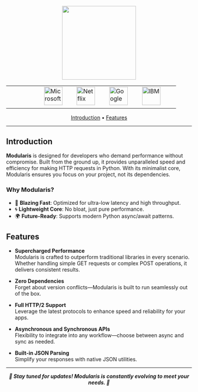 <p align="center">
    <img src="https://github.com/user-attachments/assets/179f8b43-617c-4172-a8e6-8c88ba4aec2e" height="200">
  </p>

<table>
  <tr>
  </tr>
  <tr>
    <td> &nbsp;&nbsp;&nbsp;&nbsp;&nbsp;&nbsp;&nbsp;&nbsp;&nbsp;&nbsp;&nbsp;&nbsp;&nbsp;&nbsp;&nbsp;&nbsp;&nbsp;&nbsp;&nbsp;&nbsp;&nbsp; <img src="https://upload.wikimedia.org/wikipedia/commons/9/96/Microsoft_logo_%282012%29.svg" alt="Microsoft" height="50"/>        &nbsp;&nbsp;&nbsp;&nbsp;&nbsp;&nbsp;&nbsp;
    <img src="https://upload.wikimedia.org/wikipedia/commons/0/08/Netflix_2015_logo.svg" alt="Netflix" height="50"/>         &nbsp;&nbsp;&nbsp;&nbsp;&nbsp;&nbsp;&nbsp;
  <img src="https://upload.wikimedia.org/wikipedia/commons/2/2f/Google_2015_logo.svg" alt="Google" height="50"/>             &nbsp;&nbsp;&nbsp;&nbsp;&nbsp;&nbsp;&nbsp;
  <img src="https://upload.wikimedia.org/wikipedia/commons/5/51/IBM_logo.svg" alt="IBM" height="50"/>                        &nbsp;&nbsp;&nbsp;&nbsp;&nbsp;&nbsp;&nbsp;</td>
  </tr>
 </table>

<p align="center">
    <a href="#introduction">Introduction</a> • <a href="#features">Features</a>
</p>

---

## Introduction

**Modularis** is designed for developers who demand performance without compromise. Built from the ground up, it provides unparalleled speed and efficiency for making HTTP requests in Python. With its minimalist core, Modularis ensures you focus on your project, not its dependencies.  

### Why Modularis?  
- 🚀 **Blazing Fast**: Optimized for ultra-low latency and high throughput.  
- 🌀 **Lightweight Core**: No bloat, just pure performance.  
- 🌍 **Future-Ready**: Supports modern Python async/await patterns.  

## Features  

- **Supercharged Performance**  
  Modularis is crafted to outperform traditional libraries in every scenario. Whether handling simple GET requests or complex POST operations, it delivers consistent results.  

- **Zero Dependencies**  
  Forget about version conflicts—Modularis is built to run seamlessly out of the box.  

- **Full HTTP/2 Support**  
  Leverage the latest protocols to enhance speed and reliability for your apps.  

- **Asynchronous and Synchronous APIs**  
  Flexibility to integrate into any workflow—choose between async and sync as needed.  

- **Built-in JSON Parsing**  
  Simplify your responses with native JSON utilities.  

---

<div align="center">
  
   ___🚧 Stay tuned for updates! ***Modularis*** is constantly evolving to meet your needs. 🚧___
  
</div>

